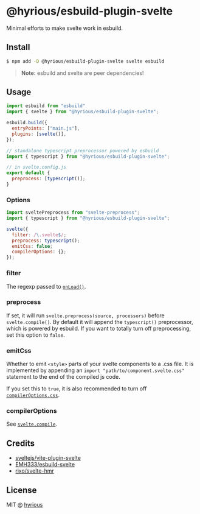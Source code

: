 # @hyrious/esbuild-plugin-svelte

Minimal efforts to make svelte work in esbuild.

## Install

```bash
$ npm add -D @hyrious/esbuild-plugin-svelte svelte esbuild
```

> **Note:** esbuild and svelte are peer dependencies!

## Usage

```js
import esbuild from "esbuild"
import { svelte } from "@hyrious/esbuild-plugin-svelte";

esbuild.build({
  entryPoints: ["main.js"],
  plugins: [svelte()],
});

// standalone typescript preprocessor powered by esbuild
import { typescript } from "@hyrious/esbuild-plugin-svelte";

// in svelte.config.js
export default {
  preprocess: [typescript()];
}
```

### Options

```js
import sveltePreprocess from "svelte-preprocess";
import { typescript } from "@hyrious/esbuild-plugin-svelte";

svelte({
  filter: /\.svelte$/;
  preprocess: typescript();
  emitCss: false;
  compilerOptions: {};
});
```

### filter

The regexp passed to [`onLoad()`](https://esbuild.github.io/plugins/#load-callbacks).

### preprocess

If set, it will run `svelte.preprocess(source, processors)` before `svelte.compile()`.
By default it will append the `typescript()` preprocessor, which is powered by esbuild.
If you want to totally turn off preprocessing, set this option to `false`.

### emitCss

Whether to emit `<style>` parts of your svelte components to a .css file.
It is implemented by appending an `import "path/to/component.svelte.css"`
statement to the end of the compiled js code.

If you set this to `true`, it is also recommended to turn off [`compilerOptions.css`](https://svelte.dev/docs#svelte_compile).

### compilerOptions

See [`svelte.compile`](https://svelte.dev/docs#svelte_compile).

## Credits

- [sveltejs/vite-plugin-svelte](https://github.com/sveltejs/vite-plugin-svelte)
- [EMH333/esbuild-svelte](https://github.com/EMH333/esbuild-svelte)
- [rixo/svelte-hmr](https://github.com/sveltejs/svelte-hmr)

## License

MIT @ [hyrious](https://github.com/hyrious)
